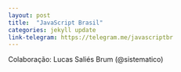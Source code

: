 ```yaml
---
layout: post
title:  "JavaScript Brasil"
categories: jekyll update
link-telegram: https://telegram.me/javascriptbr
---
```

Colaboração: Lucas Saliés Brum (@sistematico)
